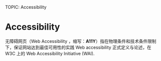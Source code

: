 TOPIC: Accessibility

# Accessibility

无障碍网页（Web Accessibility ，缩写：**A11Y**）指在物理条件和技术条件限制下，保证网站达到最佳可用性的实践
Web accessibility 正式定义与论述，在 W3C 上的 Web Accessibility Initiative (WAI).
